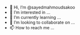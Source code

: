 - 👋 Hi, I’m @sayedmahmoudsakoo
- 👀 I’m interested in ...
- 🌱 I’m currently learning ...
- 💞️ I’m looking to collaborate on ...
- 📫 How to reach me ...

<!---
sayedmahmoudsakoo/sayedmahmoudsakoo is a ✨ special ✨ repository because its `README.md` (this file) appears on your GitHub profile.
You can click the Preview link to take a look at your changes.
--->
